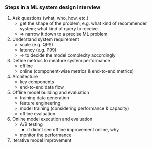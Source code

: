 ### Steps in a ML system design interview
1. Ask questions (what, who, how, etc.)
   - get the shape of the problem, e.g. what kind of recommender system; what kind of query to receive.
   - => narrow it down to a precise ML problem
2. Understand system requirement
   - scale (e.g. QPS)
   - latency (e.g. P99)
   - => to decide the model complexity accordingly
3. Define metrics to meature system performance
   - offline
   - online (component-wise metrics & end-to-end metrics)
4. Architecture
   - key components
   - end-to-end data flow
5. Offline model building and evaluation
   - training data generation
   - feature engineering
   - model training (considering performance & capacity)
   - offline evaluation
6. Online model execution and evaluation
   - A/B testing
     - if didn't see offline improvement online, why
   - monitor the performance
7. Iterative model improvement
